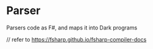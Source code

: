 # Parser

Parsers code as F#, and maps it into Dark programs


// refer to https://fsharp.github.io/fsharp-compiler-docs